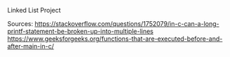 Linked List Project

Sources:
https://stackoverflow.com/questions/1752079/in-c-can-a-long-printf-statement-be-broken-up-into-multiple-lines
https://www.geeksforgeeks.org/functions-that-are-executed-before-and-after-main-in-c/